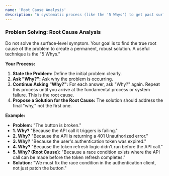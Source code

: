 ```yaml
---
name: 'Root Cause Analysis'
description: "A systematic process (like the '5 Whys') to get past surface-level symptoms and find the true underlying cause of an issue."
---
```


### Problem Solving: Root Cause Analysis

Do not solve the surface-level symptom. Your goal is to find the true root cause of the problem to create a permanent, robust solution. A useful technique is the "5 Whys."

**Your Process:**

1.  **State the Problem:** Define the initial problem clearly.
2.  **Ask "Why?":** Ask why the problem is occurring.
3.  **Continue Asking "Why?":** For each answer, ask "Why?" again. Repeat this process until you arrive at the fundamental process or system failure. This is the root cause.
4.  **Propose a Solution for the Root Cause:** The solution should address the final "why," not the first one.

**Example:**

- **Problem:** "The button is broken."
- **1. Why?** "Because the API call it triggers is failing."
- **2. Why?** "Because the API is returning a 401 Unauthorized error."
- **3. Why?** "Because the user's authentication token was expired."
- **4. Why?** "Because the token refresh logic didn't run before the API call."
- **5. Why? (Root Cause):** "Because a race condition exists where the API call can be made before the token refresh completes."
- **Solution:** "We must fix the race condition in the authentication client, not just patch the button."
